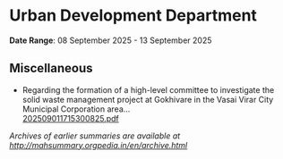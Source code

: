 # Urban Development Department

**Date Range**: 08 September 2025 - 13 September 2025


## Miscellaneous
- Regarding the formation of a high-level committee to investigate the solid waste management project at Gokhivare in the Vasai Virar City Municipal Corporation area...\
  [202509011715300825.pdf](https://gr.maharashtra.gov.in/Site/Upload/Government%20Resolutions/English/202509011715300825.pdf)


*Archives of earlier summaries are available at http://mahsummary.orgpedia.in/en/archive.html*